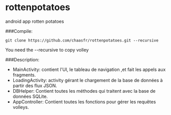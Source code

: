 # rottenpotatoes
android app rotten potatoes

###Compile:

```
git clone https://github.com/chaasfr/rottenpotatoes.git --recursive
```
You need the --recursive to copy volley

###Description:
- MainActivity: contient l'UI, le tableau de navigation ,et fait les appels aux fragments.
- LoadingActivity: activity gérant le chargement de la base de données à partir des flux JSON.
- DBHelper: Contient toutes les méthodes qui traitent avec la base de données SQLite.
- AppController: Contient toutes les fonctions pour gérer les requêtes volleys.
